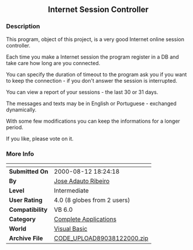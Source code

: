 ﻿<div align="center">

## Internet Session Controller


</div>

### Description

This program, object of this project, is a very good Internet online session controller.

Each time you make a Internet session the program register in a DB and take care how long are you connected.

You can specify the duration of timeout to the program ask you if you want to keep the connection - if you don't answer the session is interrupted.

You can view a report of your sessions - the last 30 or 31 days.

The messages and texts may be in English or Portuguese - exchanged dynamically.

With some few modifications you can keep the informations for a longer period.

If you like, please vote on it.
 
### More Info
 


<span>             |<span>
---                |---
**Submitted On**   |2000-08-12 18:24:18
**By**             |[Jose Adauto Ribeiro](https://github.com/Planet-Source-Code/PSCIndex/blob/master/ByAuthor/jose-adauto-ribeiro.md)
**Level**          |Intermediate
**User Rating**    |4.0 (8 globes from 2 users)
**Compatibility**  |VB 6\.0
**Category**       |[Complete Applications](https://github.com/Planet-Source-Code/PSCIndex/blob/master/ByCategory/complete-applications__1-27.md)
**World**          |[Visual Basic](https://github.com/Planet-Source-Code/PSCIndex/blob/master/ByWorld/visual-basic.md)
**Archive File**   |[CODE\_UPLOAD89038122000\.zip](https://github.com/Planet-Source-Code/jose-adauto-ribeiro-internet-session-controller__1-10640/archive/master.zip)








